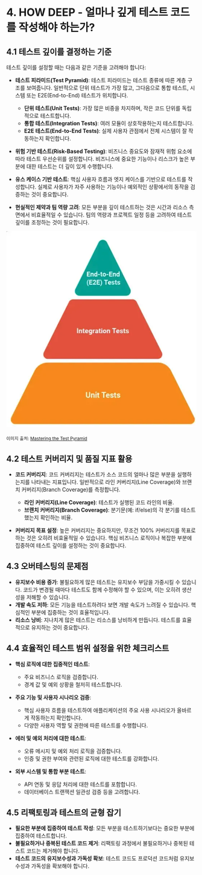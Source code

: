 # 4. HOW DEEP - 얼마나 깊게 테스트 코드를 작성해야 하는가?

## 4.1 테스트 깊이를 결정하는 기준

테스트 깊이를 설정할 때는 다음과 같은 기준을 고려해야 합니다:

- **테스트 피라미드(Test Pyramid)**: 테스트 피라미드는 테스트 종류에 따른 계층 구조를 보여줍니다. 일반적으로 단위 테스트가 가장 많고, 그다음으로 통합 테스트, 시스템 또는 E2E(End-to-End) 테스트가 위치합니다.
    - **단위 테스트(Unit Tests)**: 가장 많은 비중을 차지하며, 작은 코드 단위를 독립적으로 테스트합니다.
    - **통합 테스트(Integration Tests)**: 여러 모듈이 상호작용하는지 테스트합니다.
    - **E2E 테스트(End-to-End Tests)**: 실제 사용자 관점에서 전체 시스템이 잘 작동하는지 확인합니다.

- **위험 기반 테스트(Risk-Based Testing)**: 비즈니스 중요도와 잠재적 위험 요소에 따라 테스트 우선순위를 설정합니다. 비즈니스에 중요한 기능이나 리스크가 높은 부분에 대한 테스트는 더 깊이 있게 수행합니다.

- **유스 케이스 기반 테스트**: 핵심 사용자 흐름과 엣지 케이스를 기반으로 테스트를 작성합니다. 실제로 사용자가 자주 사용하는 기능이나 예외적인 상황에서의 동작을 검증하는 것이 중요합니다.

- **현실적인 제약과 팀 역량 고려**: 모든 부분을 깊이 테스트하는 것은 시간과 리소스 측면에서 비효율적일 수 있습니다. 팀의 역량과 프로젝트 일정 등을 고려하여 테스트 깊이를 조정하는 것이 필요합니다.

![TEST PYRAMID](../img/test_pyramid.png)

<sub>이미지 출처: [Mastering the Test Pyramid](https://www.headspin.io/blog/the-testing-pyramid-simplified-for-one-and-all)</sub>

## 4.2 테스트 커버리지 및 품질 지표 활용

- **코드 커버리지**: 코드 커버리지는 테스트가 소스 코드의 얼마나 많은 부분을 실행하는지를 나타내는 지표입니다. 일반적으로 라인 커버리지(Line Coverage)와 브랜치 커버리지(Branch Coverage)를 측정합니다.
    - **라인 커버리지(Line Coverage)**: 테스트가 실행된 코드 라인의 비율.
    - **브랜치 커버리지(Branch Coverage)**: 분기문(예: if/else)의 각 분기를 테스트했는지 확인하는 비율.

- **커버리지 목표 설정**: 높은 커버리지는 중요하지만, 무조건 100% 커버리지를 목표로 하는 것은 오히려 비효율적일 수 있습니다. 핵심 비즈니스 로직이나 복잡한 부분에 집중하여 테스트 깊이를 설정하는 것이 중요합니다.

## 4.3 오버테스팅의 문제점

- **유지보수 비용 증가**: 불필요하게 많은 테스트는 유지보수 부담을 가중시킬 수 있습니다. 코드가 변경될 때마다 테스트도 함께 수정해야 할 수 있으며, 이는 오히려 생산성을 저해할 수 있습니다.
- **개발 속도 저하**: 모든 기능을 테스트하려다 보면 개발 속도가 느려질 수 있습니다. 핵심적인 부분에 집중하는 것이 효율적입니다.
- **리소스 낭비**: 지나치게 많은 테스트는 리소스를 낭비하게 만듭니다. 테스트를 효율적으로 유지하는 것이 중요합니다.

## 4.4 효율적인 테스트 범위 설정을 위한 체크리스트

- **핵심 로직에 대한 집중적인 테스트**:
    - 주요 비즈니스 로직을 검증합니다.
    - 경계 값 및 예외 상황을 철저히 테스트합니다.

- **주요 기능 및 사용자 시나리오 검증**:
    - 핵심 사용자 흐름을 테스트하여 애플리케이션의 주요 사용 시나리오가 올바르게 작동하는지 확인합니다.
    - 다양한 사용자 역할 및 권한에 따른 테스트를 수행합니다.

- **에러 및 예외 처리에 대한 테스트**:
    - 오류 메시지 및 예외 처리 로직을 검증합니다.
    - 인증 및 권한 부여와 관련된 로직에 대한 테스트를 강화합니다.

- **외부 시스템 및 통합 부분 테스트**:
    - API 연동 및 응답 처리에 대한 테스트를 포함합니다.
    - 데이터베이스 트랜잭션 일관성 검증 등을 고려합니다.

## 4.5 리팩토링과 테스트의 균형 잡기

- **필요한 부분에 집중하여 테스트 작성**: 모든 부분을 테스트하기보다는 중요한 부분에 집중하여 테스트합니다.
- **불필요하거나 중복된 테스트 코드 제거**: 리팩토링 과정에서 불필요하거나 중복된 테스트 코드는 제거해야 합니다.
- **테스트 코드의 유지보수성과 가독성 확보**: 테스트 코드도 프로덕션 코드처럼 유지보수성과 가독성을 확보해야 합니다.

